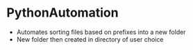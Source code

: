 # PythonAutomation
- Automates sorting files based on prefixes into a new folder 
- New folder then created in directory of user choice
